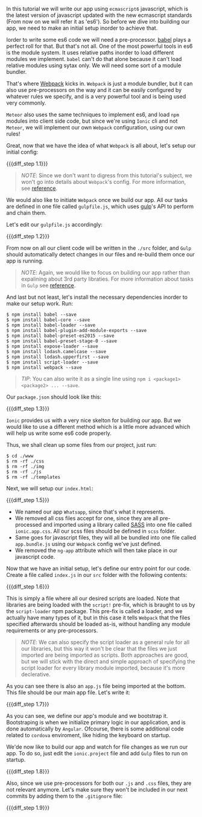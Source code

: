 In this tutorial we will write our app using `ecmascript6` javascript, which is the latest version of javascript updated with the new ecmascript standards (From now on we will refer it as 'es6'). So before we dive into building our app, we need to make an initial setup inorder to achieve that.

Iorder to write some es6 code we will need a pre-processor. [babel](https://babeljs.io/) plays a perfect roll for that. But that's not all. One of the most powerful tools in es6 is the module system. It uses relative paths inorder to load different modules we implement. `babel` can't do that alone because it can't load relative modules using sytax only. We will need some sort of a module bundler.

That's where [Webpack](https://webpack.github.io/) kicks in. `Webpack` is just a module bundler, but it can also use pre-processors on the way and it can be easily configured by whatever rules we specify, and is a very powerful tool and is being used very commonly.

`Meteor` also uses the same techniques to implement es6, and load `npm` modules into client side code, but since we're using `Ionic` cli and not `Meteor`, we will implement our own `Webpack` configuration, using our own rules!

Great, now that we have the idea of what `Webpack` is all about, let's setup our initial config:

{{{diff_step 1.1}}}

> *NOTE*: Since we don't want to digress from this tutorial's subject, we won't go into details about `Webpack`'s config. For more information, see [reference](https://webpack.github.io/docs/configuration.html).

We would also like to initiate `Webpack` once we build our app. All our tasks are defined in one file called `gulpfile.js`, which uses [gulp](http://gulpjs.com/)'s API to perform and chain them.

Let's edit our `gulpfile.js` accordingly:

{{{diff_step 1.2}}}

From now on all our client code will be written in the `./src` folder, and `Gulp` should automatically detect changes in our files and re-build them once our app is running.

> *NOTE*: Again, we would like to focus on building our app rather than expalining about 3rd party libraties. For more information about tasks in `Gulp` see [reference](https://github.com/gulpjs/gulp/blob/master/docs/API.md).

And last but not least, let's install the necessary dependencies inorder to make our setup work. Run:

    $ npm install babel --save
    $ npm install babel-core --save
    $ npm install babel-loader --save
    $ npm install babel-plugin-add-module-exports --save
    $ npm install babel-preset-es2015 --save
    $ npm install babel-preset-stage-0 --save
    $ npm install expose-loader --save
    $ npm install lodash.camelcase --save
    $ npm install lodash.upperfirst --save
    $ npm install script-loader --save
    $ npm install webpack --save

> *TIP*: You can also write it as a single line using `npm i <package1> <package2> ... --save`.

Our `package.json` should look like this:

{{{diff_step 1.3}}}

`Ionic` provides us with a very nice skelton for building our app. But we would like to use a different method which is a little more advanced which will help us write some es6 code properly.

Thus, we shall clean up some files from our project, just run:

    $ cd ./www
    $ rm -rf ./css
    $ rm -rf ./img
    $ rm -rf ./js
    $ rm -rf ./templates

Next, we will setup our `index.html`:

{{{diff_step 1.5}}}

- We named our app `Whatsapp`, since that's what it represents.
- We removed all css files accept for one, since they are all pre-processed and imported using a library called [SASS](http://sass-lang.com/) into one file called `ionic.app.css`. All our scss files should be defined in `scss` folder.
- Same goes for javascript files, they will all be bundled into one file called `app.bundle.js` using our `Webpack` config we've just defined.
- We removed the `ng-app` attribute which will then take place in our javascript code.

Now that we have an initial setup, let's define our entry point for our code. Create a file called `index.js` in our `src` folder with the following contents:

{{{diff_step 1.6}}}

This is simply a file where all our desired scripts are loaded. Note that libraries are being loaded with the `script!` pre-fix, which is braught to us by the `script-loader` npm package. This pre-fix is called a loader, and we actually have many types of it, but in this case it tells `Webpack` that the files specified afterwards should be loaded as-is, without handling any module requirements or any pre-processors.

> *NOTE*: We can also specify the script loader as a general rule for all our libraries, but this way it won't be clear that the files we just imported are being imported as scripts. Both approaches are good, but we will stick with the direct and simple approach of specifying the script loader for every library module imported, because it's more declerative.

As you can see there is also an `app.js` file being imported at the bottom. This file should be our main app file. Let's write it:

{{{diff_step 1.7}}}

As you can see, we define our app's module and we bootstrap it. Bootstraping is when we initialize primary logic in our application, and is done automatically by `Angular`. Ofcourse, there is some additional code related to `cordova` enviroment, like hiding the keyboard on startup.

We'de now like to build our app and watch for file changes as we run our app. To do so, just edit the `ionic.project` file and add `Gulp` files to run on startup.

{{{diff_step 1.8}}}

Also, since we use pre-processors for both our `.js` and `.css` files, they are not relevant anymore. Let's make sure they won't be included in our next commits by adding them to the `.gitignore` file:

{{{diff_step 1.9}}}
